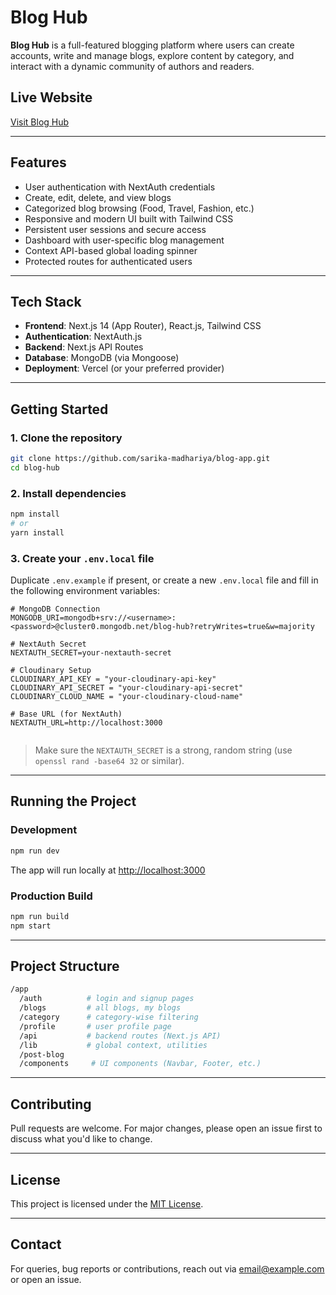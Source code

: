 
# Blog Hub

**Blog Hub** is a full-featured blogging platform where users can create accounts, write and manage blogs, explore content by category, and interact with a dynamic community of authors and readers.

## **Live Website**
[Visit Blog Hub](https://blogsbysarika.vercel.app/)

---

## **Features**
- User authentication with NextAuth credentials
- Create, edit, delete, and view blogs
- Categorized blog browsing (Food, Travel, Fashion, etc.)
- Responsive and modern UI built with Tailwind CSS
- Persistent user sessions and secure access
- Dashboard with user-specific blog management
- Context API-based global loading spinner
- Protected routes for authenticated users

---

## **Tech Stack**
- **Frontend**: Next.js 14 (App Router), React.js, Tailwind CSS
- **Authentication**: NextAuth.js
- **Backend**: Next.js API Routes
- **Database**: MongoDB (via Mongoose)
- **Deployment**: Vercel (or your preferred provider)

---

## **Getting Started**

### **1. Clone the repository**
```bash
git clone https://github.com/sarika-madhariya/blog-app.git
cd blog-hub
```

### **2. Install dependencies**
```bash
npm install
# or
yarn install
```

### **3. Create your `.env.local` file**
Duplicate `.env.example` if present, or create a new `.env.local` file and fill in the following environment variables:

```env
# MongoDB Connection
MONGODB_URI=mongodb+srv://<username>:<password>@cluster0.mongodb.net/blog-hub?retryWrites=true&w=majority

# NextAuth Secret
NEXTAUTH_SECRET=your-nextauth-secret

# Cloudinary Setup
CLOUDINARY_API_KEY = "your-cloudinary-api-key"
CLOUDINARY_API_SECRET = "your-cloudinary-api-secret"
CLOUDINARY_CLOUD_NAME = "your-cloudinary-cloud-name"

# Base URL (for NextAuth)
NEXTAUTH_URL=http://localhost:3000


```

> Make sure the `NEXTAUTH_SECRET` is a strong, random string (use `openssl rand -base64 32` or similar).

---

## **Running the Project**

### **Development**
```bash
npm run dev
```

The app will run locally at [http://localhost:3000](http://localhost:3000)

### **Production Build**
```bash
npm run build
npm start
```

---

## **Project Structure**
```bash
/app
  /auth          # login and signup pages
  /blogs         # all blogs, my blogs
  /category      # category-wise filtering
  /profile       # user profile page
  /api           # backend routes (Next.js API)
  /lib           # global context, utilities
  /post-blog
  /components     # UI components (Navbar, Footer, etc.)

```

---

## **Contributing**
Pull requests are welcome. For major changes, please open an issue first to discuss what you'd like to change.

---

## **License**
This project is licensed under the [MIT License](LICENSE).

---

## **Contact**
For queries, bug reports or contributions, reach out via [email@example.com](mailto:email@example.com) or open an issue.
